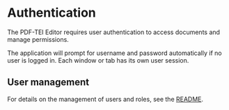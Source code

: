 # Authentication

The PDF-TEI Editor requires user authentication to access documents and manage permissions.

The application will prompt for username and password automatically if no user is logged in. Each window or tab has its own user session.

## User management

For details on the management of users and roles, see the [README](https://github.com/mpilhlt/pdf-tei-editor/blob/main/README.md#authentication-and-user-management).